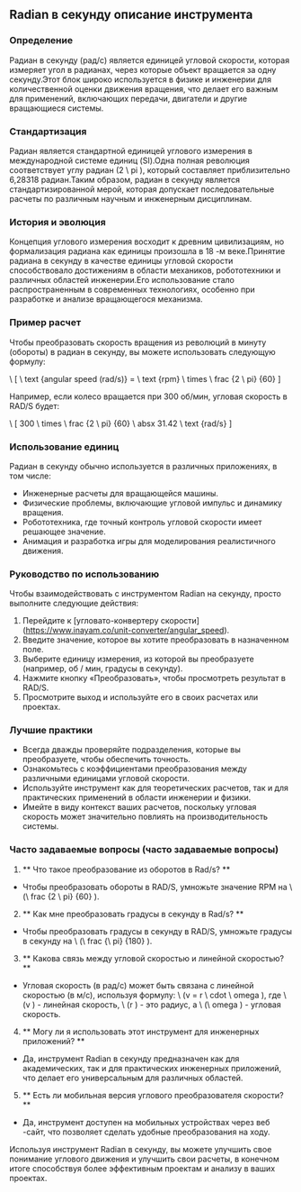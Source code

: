 ## Radian в секунду описание инструмента

### Определение
Радиан в секунду (рад/с) является единицей угловой скорости, которая измеряет угол в радианах, через которые объект вращается за одну секунду.Этот блок широко используется в физике и инженерии для количественной оценки движения вращения, что делает его важным для применений, включающих передачи, двигатели и другие вращающиеся системы.

### Стандартизация
Радиан является стандартной единицей углового измерения в международной системе единиц (SI).Одна полная революция соответствует углу радиан (2 \ pi \), который составляет приблизительно 6,28318 радиан.Таким образом, радиан в секунду является стандартизированной мерой, которая допускает последовательные расчеты по различным научным и инженерным дисциплинам.

### История и эволюция
Концепция углового измерения восходит к древним цивилизациям, но формализация радиана как единицы произошла в 18 -м веке.Принятие радиана в секунду в качестве единицы угловой скорости способствовало достижениям в области механиков, робототехники и различных областей инженерии.Его использование стало распространенным в современных технологиях, особенно при разработке и анализе вращающегося механизма.

### Пример расчет
Чтобы преобразовать скорость вращения из революций в минуту (обороты) в радиан в секунду, вы можете использовать следующую формулу:

\ [
\ text {angular speed (rad/s)} = \ text {rpm} \ times \ frac {2 \ pi} {60}
\]

Например, если колесо вращается при 300 об/мин, угловая скорость в RAD/S будет:

\ [
300 \ times \ frac {2 \ pi} {60} \ absx 31.42 \ text {rad/s}
\]

### Использование единиц
Радиан в секунду обычно используется в различных приложениях, в том числе:
- Инженерные расчеты для вращающейся машины.
- Физические проблемы, включающие угловой импульс и динамику вращения.
- Робототехника, где точный контроль угловой скорости имеет решающее значение.
- Анимация и разработка игры для моделирования реалистичного движения.

### Руководство по использованию
Чтобы взаимодействовать с инструментом Radian на секунду, просто выполните следующие действия:
1. Перейдите к [угловато-конвертеру скорости] (https://www.inayam.co/unit-converter/angular_speed).
2. Введите значение, которое вы хотите преобразовать в назначенном поле.
3. Выберите единицу измерения, из которой вы преобразуете (например, об / мин, градусы в секунду).
4. Нажмите кнопку «Преобразовать», чтобы просмотреть результат в RAD/S.
5. Просмотрите выход и используйте его в своих расчетах или проектах.

### Лучшие практики
- Всегда дважды проверяйте подразделения, которые вы преобразуете, чтобы обеспечить точность.
- Ознакомьтесь с коэффициентами преобразования между различными единицами угловой скорости.
- Используйте инструмент как для теоретических расчетов, так и для практических применений в области инженерии и физики.
- Имейте в виду контекст ваших расчетов, поскольку угловая скорость может значительно повлиять на производительность системы.

### Часто задаваемые вопросы (часто задаваемые вопросы)

1. ** Что такое преобразование из оборотов в Rad/s? **
- Чтобы преобразовать обороты в RAD/S, умножьте значение RPM на \ (\ frac {2 \ pi} {60} \).

2. ** Как мне преобразовать градусы в секунду в Rad/s? **
- Чтобы преобразовать градусы в секунду в RAD/S, умножьте градусы в секунду на \ (\ frac {\ pi} {180} \).

3. ** Какова связь между угловой скоростью и линейной скоростью? **
- Угловая скорость (в рад/с) может быть связана с линейной скоростью (в м/с), используя формулу: \ (v = r \ cdot \ omega \), где \ (v \) - линейная скорость, \ (r \) - это радиус, а \ (\ omega \) - угловая скорость.

4. ** Могу ли я использовать этот инструмент для инженерных приложений? **
- Да, инструмент Radian в секунду предназначен как для академических, так и для практических инженерных приложений, что делает его универсальным для различных областей.

5. ** Есть ли мобильная версия углового преобразователя скорости? **
- Да, инструмент доступен на мобильных устройствах через веб -сайт, что позволяет сделать удобные преобразования на ходу.

Используя инструмент Radian в секунду, вы можете улучшить свое понимание углового движения и улучшить свои расчеты, в конечном итоге способствуя более эффективным проектам и анализу в ваших проектах.
